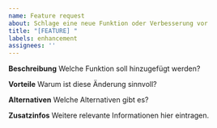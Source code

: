 ```yaml
---
name: Feature request
about: Schlage eine neue Funktion oder Verbesserung vor
title: "[FEATURE] "
labels: enhancement
assignees: ''
---
```


**Beschreibung**
Welche Funktion soll hinzugefügt werden?

**Vorteile**
Warum ist diese Änderung sinnvoll?

**Alternativen**
Welche Alternativen gibt es?

**Zusatzinfos**
Weitere relevante Informationen hier eintragen.